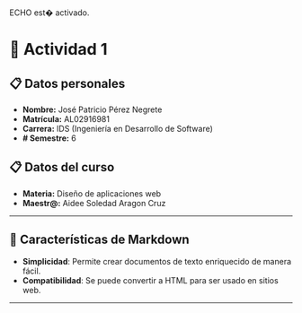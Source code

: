 ECHO est� activado.
# 🌟 Actividad 1

## 📋 Datos personales
- **Nombre:** José Patricio Pérez Negrete
- **Matrícula:** AL02916981
- **Carrera:** IDS (Ingeniería en Desarrollo de Software)
- **# Semestre:** 6

## 📋 Datos del curso
- **Materia:** Diseño de aplicaciones web
- **Maestr@:** Aidee Soledad Aragon Cruz

---

## 🚀 Características de Markdown
- **Simplicidad**: Permite crear documentos de texto enriquecido de manera fácil.
- **Compatibilidad**: Se puede convertir a HTML para ser usado en sitios web.

---